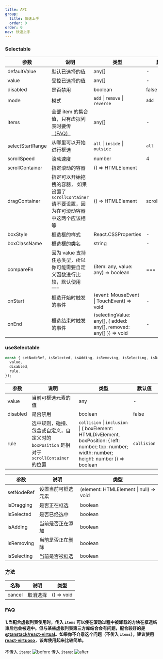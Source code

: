 ```yaml
---
title: API
group:
  title: 快速上手
  order: 0
order: 0
nav: 快速上手
---
```


### Selectable

| 参数             | 说明                                                                                               | 类型                                                              | 默认值          |
| ---------------- | -------------------------------------------------------------------------------------------------- | ----------------------------------------------------------------- | --------------- |
| defaultValue     | 默认已选择的值                                                                                     | any[]                                                             | -               |
| value            | 受控已选择的值                                                                                     | any[]                                                             | -               |
| disabled         | 是否禁用                                                                                           | boolean                                                           | false           |
| mode             | 模式                                                                                               | `add` \| `remove` \| `reverse`                                    | `add`           |
| items            | 全部 item 的集合值，只有虚拟列表时要传[（FAQ）](#faq)                                              | any[]                                                             | -               |
| selectStartRange | 从哪里可以开始进行框选                                                                             | `all` \| `inside` \| `outside`                                    | `all`           |
| scrollSpeed      | 滚动速度                                                                                           | number                                                            | 4               |
| scrollContainer  | 指定滚动的容器                                                                                     | () => HTMLElement                                                 |
| dragContainer    | 指定可以开始拖拽的容器， 如果设置了 `scrollContainer` 请不要设置，因为在可滚动容器中这两个应该相等 | () => HTMLElement                                                 | scrollContainer |
| boxStyle         | 框选框的样式                                                                                       | React.CSSProperties                                               | -               |
| boxClassName     | 框选框的类名                                                                                       | string                                                            | -               |
| compareFn        | 因为 value 支持任意类型，所以你可能需要自定义函数进行比较，默认使用 `===`                          | (item: any, value: any) => boolean                                | ===             |
| onStart          | 框选开始时触发的事件                                                                               | (event: MouseEvent \| TouchEvent) => void                         | -               |
| onEnd            | 框选结束时触发的事件                                                                               | (selectingValue: any[], { added: any[], removed: any[] }) => void | -               |

### useSelectable

```typescript
const { setNodeRef, isSelected, isAdding, isRemoving, isSelecting, isDragging } = useSelectable({
  value,
  disabled,
  rule,
});
```

| 参数     | 说明                                                                                     | 类型                                                                                                                                              | 默认值      |
| -------- | ---------------------------------------------------------------------------------------- | ------------------------------------------------------------------------------------------------------------------------------------------------- | ----------- |
| value    | 当前可框选元素的值                                                                       | any                                                                                                                                               | -           |
| disabled | 是否禁用                                                                                 | boolean                                                                                                                                           | false       |
| rule     | 选中规则，碰撞、包含或自定义，自定义时的 `boxPosition` 是相对于 `scrollContainer` 的位置 | `collision` \| `inclusion` \| ( boxElement: HTMLDivElement, boxPosition: { left: number; top: number; width: number; height: number }) => boolean | `collision` |

| 参数        | 说明               | 类型                                   |
| ----------- | ------------------ | -------------------------------------- |
| setNodeRef  | 设置当前可框选元素 | (element: HTMLElement \| null) => void |
| isDragging  | 是否正在框选       | boolean                                |
| isSelected  | 是否已经选中       | boolean                                |
| isAdding    | 当前是否正在添加   | boolean                                |
| isRemoving  | 当前是否正在删除   | boolean                                |
| isSelecting | 当前是否被框选     | boolean                                |

### 方法

| 名称   | 说明     | 类型       |
| ------ | -------- | ---------- |
| cancel | 取消选择 | () => void |

### FAQ

#### 1.当配合虚拟列表使用时，传入 `items` 可以使在滚动过程中被卸载的方块在框选结束后也会被选中。但与某些虚拟列表第三方库结合会有问题，配合较好的是 [@tanstack/react-virtual](https://github.com/TanStack/virtual)。如果你不介意这个问题（不传入 `items`），建议使用 [react-virtuoso](https://github.com/petyosi/react-virtuoso)，该库使用起来比较简单。

不传入 `items`:
![before](https://github.com/user-attachments/assets/4ec33cb8-adf5-44da-8573-9e69486c8cb2)
传入 `items`:
![after](https://github.com/user-attachments/assets/fd60faad-321d-46a4-8aec-c6bda2df2eb1)
